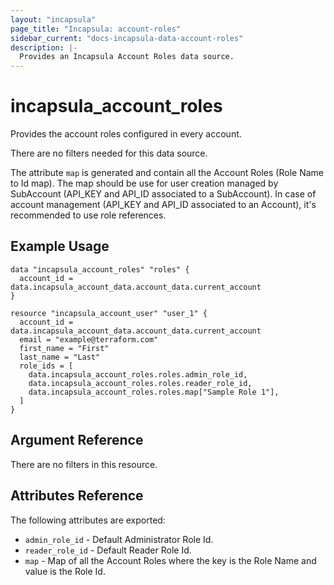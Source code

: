 ```yaml
---
layout: "incapsula"
page_title: "Incapsula: account-roles"
sidebar_current: "docs-incapsula-data-account-roles"
description: |-
  Provides an Incapsula Account Roles data source.
---
```


# incapsula_account_roles

Provides the account roles configured in every account.<p>
There are no filters needed for this data source.

The attribute `map` is generated and contain all the Account Roles (Role Name to Id map).
The map should be use for user creation managed by SubAccount (API_KEY and API_ID associated to a SubAccount).
In case of account management (API_KEY and API_ID associated to an Account), it's recommended to use role references.

## Example Usage

```hcl
data "incapsula_account_roles" "roles" {
  account_id = data.incapsula_account_data.account_data.current_account
}

resource "incapsula_account_user" "user_1" {
  account_id = data.incapsula_account_data.account_data.current_account
  email = "example@terraform.com"
  first_name = "First"
  last_name = "Last"
  role_ids = [
    data.incapsula_account_roles.roles.admin_role_id,
    data.incapsula_account_roles.roles.reader_role_id,
    data.incapsula_account_roles.roles.map["Sample Role 1"],
  ]
}

```

## Argument Reference

There are no filters in this resource.

## Attributes Reference

The following attributes are exported:

* `admin_role_id` - Default Administrator Role Id.
* `reader_role_id` - Default Reader Role Id.
* `map` - Map of all the Account Roles where the key is the Role Name and value is the Role Id.